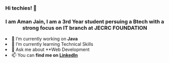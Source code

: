 ### Hi techies! 👋

<h3 align="center">I am Aman Jain, I am a 3rd Year student persuing a Btech with a strong focus on IT branch at JECRC FOUNDATION</h3

- 🔭 I’m currently working on **Java**
- 🌱 I’m currently learning Technical Skills  
- 💬 Ask me about **Web Development
- 📫 You can **find me on [LinkedIn](http://www.linkedin.com/in/aman-jain-btech-it24)**


